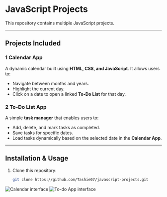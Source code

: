# JavaScript Projects

This repository contains multiple JavaScript projects.

---

## Projects Included

### **1 Calendar App**
A dynamic calendar built using **HTML, CSS, and JavaScript**. It allows users to:
- Navigate between months and years.
- Highlight the current day.
- Click on a date to open a linked **To-Do List** for that day.

### **2 To-Do List App**
A simple **task manager** that enables users to:
- Add, delete, and mark tasks as completed.
- Save tasks for specific dates.
- Load tasks dynamically based on the selected date in the **Calendar App**.

---

##  **Installation & Usage**
1. Clone this repository:
   ```sh
   git clone https://github.com/Tashie07/javascript-projects.git

![Calendar interface](screenshots/calendar.png)
![To-do App interface](screenshots/todo.png)

